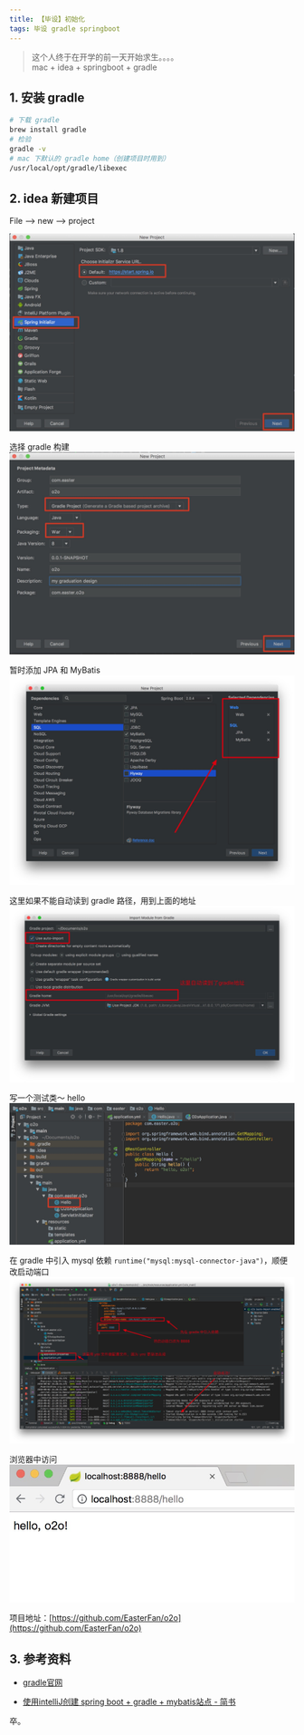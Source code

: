 ```yaml
---
title: 【毕设】初始化
tags: 毕设 gradle springboot
---
```


> 这个人终于在开学的前一天开始求生。。。。  
> mac + idea + springboot + gradle

<!--more-->


## 1. 安装 gradle
```bash
# 下载 gradle
brew install gradle
# 检验
gradle -v
# mac 下默认的 gradle home（创建项目时用到）
/usr/local/opt/gradle/libexec
```

## 2. idea 新建项目
File --> new --> project  

![2018-08-31-start-project](/assets/img/blog/2018/2018-08-31-start-project.png)

选择 gradle 构建  
![2018-08-31-start-idea2](/assets/img/blog/2018/2018-08-31-start-idea2.png)

暂时添加 JPA 和 MyBatis
![2018-08-31-start-idea3](/assets/img/blog/2018/2018-08-31-start-idea3.png)

这里如果不能自动读到 gradle 路径，用到上面的地址  
![2018-08-31-start-idea4](/assets/img/blog/2018/2018-08-31-start-idea4.png)

写一个测试类～ hello
![2018-08-31-start-idea5](/assets/img/blog/2018/2018-08-31-start-idea5.png)

在 gradle 中引入 mysql 依赖 `runtime("mysql:mysql-connector-java")`，顺便改启动端口  
![2018-08-31-start-idea6](/assets/img/blog/2018/2018-08-31-start-idea6.png)

浏览器中访问  
![2018-08-31-idea7](/assets/img/blog/2018/2018-08-31-idea7.png)

项目地址：[https://github.com/EasterFan/o2o](https://github.com/EasterFan/o2o)

## 3. 参考资料
- [gradle官网](https://docs.gradle.org/current/userguide/userguide.htm)

- [使用intelliJ创建 spring boot + gradle + mybatis站点 - 简书](https://www.jianshu.com/p/306fa0e5da6b)  

卒。
